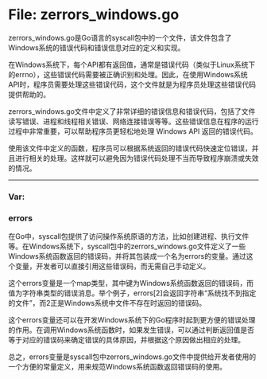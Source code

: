 # File: zerrors_windows.go

zerrors_windows.go是Go语言的syscall包中的一个文件，该文件包含了Windows系统的错误代码和错误信息对应的定义和实现。

在Windows系统下，每个API都有返回值，通常是错误代码（类似于Linux系统下的errno），这些错误代码需要被正确识别和处理。因此，在使用Windows系统API时，程序员需要处理这些错误代码，这个文件就是为程序员处理这些错误代码提供帮助的。

zerrors_windows.go文件中定义了非常详细的错误信息和错误代码，包括了文件读写错误、进程和线程相关错误、网络连接错误等等。这些错误信息在程序的运行过程中非常重要，可以帮助程序员更轻松地处理 Windows API 返回的错误代码。

使用该文件中定义的函数，程序员可以根据系统返回的错误代码快速定位错误，并且进行相关的处理。这样就可以避免因为错误代码处理不当而导致程序崩溃或失效的情况。




---

### Var:

### errors

在Go中，syscall包提供了访问操作系统原语的方法，比如创建进程、执行文件等。在Windows系统下，syscall包中的zerrors_windows.go文件定义了一些Windows系统函数返回的错误码，并将其包装成一个名为errors的变量。通过这个变量，开发者可以直接引用这些错误码，而无需自己手动定义。

这个errors变量是一个map类型，其中键为Windows系统函数返回的错误码，而值为字符串类型的错误消息。举个例子，errors[2]会返回字符串“系统找不到指定的文件”，而2正是Windows系统中文件不存在时返回的错误码。

这个errors变量还可以在开发Windows系统下的Go程序时起到更方便的错误处理的作用。在调用Windows系统函数时，如果发生错误，可以通过判断返回值是否等于对应的错误码来确定错误的具体原因，并根据这个原因做出相应的处理。

总之，errors变量是syscall包中zerrors_windows.go文件中提供给开发者使用的一个方便的常量定义，用来规范Windows系统函数返回错误码的使用。



